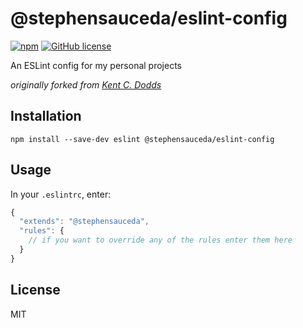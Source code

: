 # @stephensauceda/eslint-config

[![npm](https://img.shields.io/npm/v/@stephensauceda/eslint-config.svg)](https://www.npmjs.com/package/@stephensauceda/eslint-config) [![GitHub license](https://img.shields.io/github/license/mashape/apistatus.svg)](http://opensource.org/licenses/MIT)

An ESLint config for my personal projects

*originally forked from [Kent C. Dodds](https://github.com/kentcdodds/eslint-config-kentcdodds/releases)*

## Installation
```
npm install --save-dev eslint @stephensauceda/eslint-config
```

## Usage
In your `.eslintrc`, enter:

```javascript
{
  "extends": "@stephensauceda",
  "rules": {
    // if you want to override any of the rules enter them here
  }
}
```

## License
MIT
